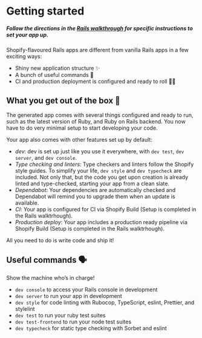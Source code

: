 # Getting started

##### _Follow the directions in the [Rails walkthrough](https://platform-docs.docs.shopify.io/getting_started/rails-walkthrough) for specific instructions to set your app up._

Shopify-flavoured Rails apps are different from vanilla Rails apps in a few exciting ways:

- Shiny new application structure ✨
- A bunch of useful commands 🤖
- CI and production deployment is configured and ready to roll 🚢🚀

## What you get out of the box 💎

The generated app comes with several things configured and ready to run, such as the latest version of Ruby, and Ruby on Rails backend. You now have to do very minimal setup to start developing your code.

Your app also comes with other features set up by default:

- _dev_: dev is set up just like you use it everywhere, with `dev test`, `dev server`, and `dev console`.
- _Type checking and linters_: Type checkers and linters follow the Shopify style guides. To simplify your life, `dev style` and `dev typecheck` are included. Not only that, but the code you get upon creation is already linted and type-checked, starting your app from a clean slate.
- _Dependabot_: Your dependencies are automatically checked and Dependabot will remind you to upgrade them when an update is available.
- _CI_: Your app is configured for CI via Shopify Build (Setup is completed in the Rails walktrhough).
- _Production deploy_: Your app includes a production ready pipeline via Shopify Build (Setup is completed in the Rails walktrhough).

All you need to do is write code and ship it!

## Useful commands 🗣

Show the machine who’s in charge!

- `dev console` to access your Rails console in development
- `dev server` to run your app in development
- `dev style` for code linting with Rubocop, TypeScript, eslint, Prettier, and stylelint
- `dev test` to run your ruby test suites
- `dev test-frontend` to run your node test suites
- `dev typecheck` for static type checking with Sorbet and eslint
